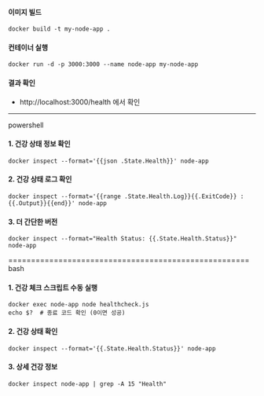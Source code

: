 
#### 이미지 빌드
```
docker build -t my-node-app .
```

####  컨테이너 실행
```
docker run -d -p 3000:3000 --name node-app my-node-app
```

####  결과 확인
* http://localhost:3000/health 에서 확인
---
powershell
#### 1. 건강 상태 정보 확인
```
docker inspect --format='{{json .State.Health}}' node-app
```

#### 2. 건강 상태 로그 확인
```
docker inspect --format='{{range .State.Health.Log}}{{.ExitCode}} : {{.Output}}{{end}}' node-app
```

#### 3. 더 간단한 버전
```
docker inspect --format="Health Status: {{.State.Health.Status}}" node-app
```
=====================================================
bash

####  1. 건강 체크 스크립트 수동 실행
```
docker exec node-app node healthcheck.js
echo $?  # 종료 코드 확인 (0이면 성공)
```

####  2. 건강 상태 확인
```
docker inspect --format='{{.State.Health.Status}}' node-app
```

####  3. 상세 건강 정보
```
docker inspect node-app | grep -A 15 "Health"
```